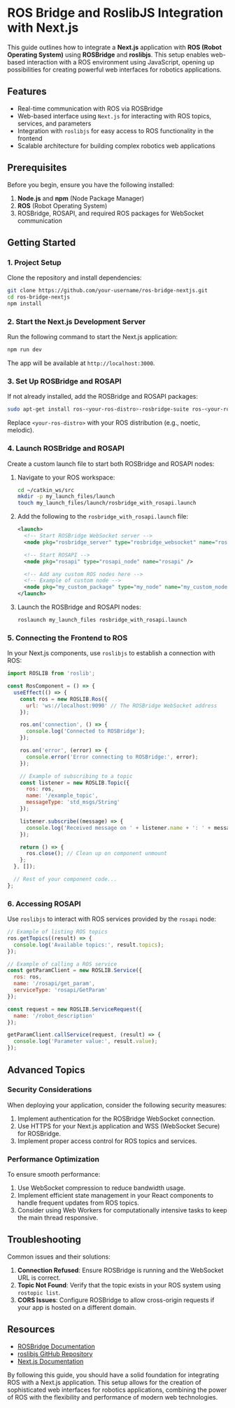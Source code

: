 # ROS Bridge and RoslibJS Integration with Next.js

This guide outlines how to integrate a **Next.js** application with **ROS (Robot Operating System)** using **ROSBridge** and **roslibjs**. This setup enables web-based interaction with a ROS environment using JavaScript, opening up possibilities for creating powerful web interfaces for robotics applications.

## Features

- Real-time communication with ROS via ROSBridge
- Web-based interface using `Next.js` for interacting with ROS topics, services, and parameters
- Integration with `roslibjs` for easy access to ROS functionality in the frontend
- Scalable architecture for building complex robotics web applications

## Prerequisites

Before you begin, ensure you have the following installed:

1. **Node.js** and **npm** (Node Package Manager)
2. **ROS** (Robot Operating System)
3. ROSBridge, ROSAPI, and required ROS packages for WebSocket communication

## Getting Started

### 1. Project Setup

Clone the repository and install dependencies:

```bash
git clone https://github.com/your-username/ros-bridge-nextjs.git
cd ros-bridge-nextjs
npm install
```

### 2. Start the Next.js Development Server

Run the following command to start the Next.js application:

```bash
npm run dev
```

The app will be available at `http://localhost:3000`.

### 3. Set Up ROSBridge and ROSAPI

If not already installed, add the ROSBridge and ROSAPI packages:

```bash
sudo apt-get install ros-<your-ros-distro>-rosbridge-suite ros-<your-ros-distro>-rosapi
```

Replace `<your-ros-distro>` with your ROS distribution (e.g., noetic, melodic).

### 4. Launch ROSBridge and ROSAPI

Create a custom launch file to start both ROSBridge and ROSAPI nodes:

1. Navigate to your ROS workspace:
   ```bash
   cd ~/catkin_ws/src
   mkdir -p my_launch_files/launch
   touch my_launch_files/launch/rosbridge_with_rosapi.launch
   ```

2. Add the following to the `rosbridge_with_rosapi.launch` file:

   ```xml
   <launch>
     <!-- Start ROSBridge WebSocket server -->
     <node pkg="rosbridge_server" type="rosbridge_websocket" name="rosbridge_websocket" />

     <!-- Start ROSAPI -->
     <node pkg="rosapi" type="rosapi_node" name="rosapi" />

     <!-- Add any custom ROS nodes here -->
     <!-- Example of custom node -->
     <node pkg="my_custom_package" type="my_node" name="my_custom_node" output="screen" />
   </launch>
   ```

3. Launch the ROSBridge and ROSAPI nodes:

   ```bash
   roslaunch my_launch_files rosbridge_with_rosapi.launch
   ```

### 5. Connecting the Frontend to ROS

In your Next.js components, use `roslibjs` to establish a connection with ROS:

```javascript
import ROSLIB from 'roslib';

const RosComponent = () => {
  useEffect(() => {
    const ros = new ROSLIB.Ros({
      url: 'ws://localhost:9090' // The ROSBridge WebSocket address
    });

    ros.on('connection', () => {
      console.log('Connected to ROSBridge');
    });

    ros.on('error', (error) => {
      console.error('Error connecting to ROSBridge:', error);
    });

    // Example of subscribing to a topic
    const listener = new ROSLIB.Topic({
      ros: ros,
      name: '/example_topic',
      messageType: 'std_msgs/String'
    });

    listener.subscribe((message) => {
      console.log('Received message on ' + listener.name + ': ' + message.data);
    });

    return () => {
      ros.close(); // Clean up on component unmount
    };
  }, []);

  // Rest of your component code...
};
```

### 6. Accessing ROSAPI

Use `roslibjs` to interact with ROS services provided by the `rosapi` node:

```javascript
// Example of listing ROS topics
ros.getTopics((result) => {
  console.log('Available topics:', result.topics);
});

// Example of calling a ROS service
const getParamClient = new ROSLIB.Service({
  ros: ros,
  name: '/rosapi/get_param',
  serviceType: 'rosapi/GetParam'
});

const request = new ROSLIB.ServiceRequest({
  name: '/robot_description'
});

getParamClient.callService(request, (result) => {
  console.log('Parameter value:', result.value);
});
```

## Advanced Topics

### Security Considerations

When deploying your application, consider the following security measures:

1. Implement authentication for the ROSBridge WebSocket connection.
2. Use HTTPS for your Next.js application and WSS (WebSocket Secure) for ROSBridge.
3. Implement proper access control for ROS topics and services.

### Performance Optimization

To ensure smooth performance:

1. Use WebSocket compression to reduce bandwidth usage.
2. Implement efficient state management in your React components to handle frequent updates from ROS topics.
3. Consider using Web Workers for computationally intensive tasks to keep the main thread responsive.

## Troubleshooting

Common issues and their solutions:

1. **Connection Refused**: Ensure ROSBridge is running and the WebSocket URL is correct.
2. **Topic Not Found**: Verify that the topic exists in your ROS system using `rostopic list`.
3. **CORS Issues**: Configure ROSBridge to allow cross-origin requests if your app is hosted on a different domain.

## Resources

- [ROSBridge Documentation](http://wiki.ros.org/rosbridge_suite)
- [roslibjs GitHub Repository](https://github.com/RobotWebTools/roslibjs)
- [Next.js Documentation](https://nextjs.org/docs)

By following this guide, you should have a solid foundation for integrating ROS with a Next.js application. This setup allows for the creation of sophisticated web interfaces for robotics applications, combining the power of ROS with the flexibility and performance of modern web technologies.
